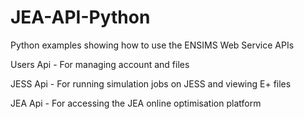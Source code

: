 # JEA-API-Python
Python examples showing how to use the ENSIMS Web Service APIs

Users Api - For managing account and files

JESS Api - For running simulation jobs on JESS and viewing E+ files

JEA Api - For accessing the JEA online optimisation platform
